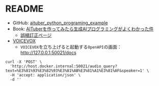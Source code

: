 # README

- GitHub: [aituber_python_programing_example](https://github.com/sr2mg/aituber_python_programing_example/tree/main)
- Book: [AITuberを作ってみたら生成AIプログラミングがよくわかった件](https://bookplus.nikkei.com/atcl/catalog/23/10/31/01079/)
    - [誤植訂正ページ](https://bookplus.nikkei.com/atcl/catalog/update/23/11/24/00173/)
- [VOICEVOX](https://voicevox.hiroshiba.jp/)
    - `VOICEVOX`を立ち上げると起動する`OpenAPI`の画面：<http://127.0.0.1:50021/docs>

```shell
curl -X 'POST' \
  'http://host.docker.internal:50021/audio_query?text=%E3%81%93%E3%82%93%E3%81%AB%E3%81%A1%E3%81%AF&speaker=1' \
  -H 'accept: application/json' \
  -d ''
```    